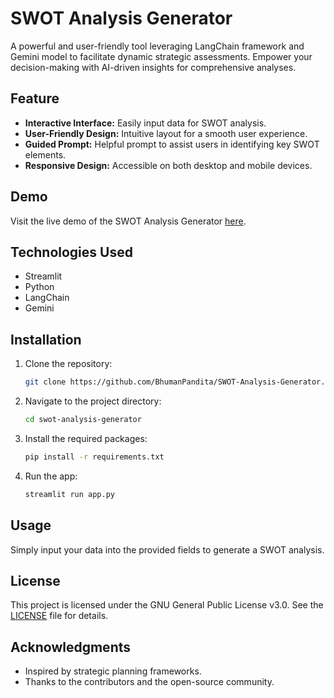 # SWOT Analysis Generator

A powerful and user-friendly tool leveraging LangChain framework and Gemini model to facilitate dynamic strategic assessments. Empower your decision-making with AI-driven insights for comprehensive analyses.

## Feature

- **Interactive Interface:** Easily input data for SWOT analysis.
- **User-Friendly Design:** Intuitive layout for a smooth user experience.
- **Guided Prompt:** Helpful prompt to assist users in identifying key SWOT elements.
- **Responsive Design:** Accessible on both desktop and mobile devices.

## Demo

Visit the live demo of the SWOT Analysis Generator [here](https://swot-analysis-generator-by-bhuman.streamlit.app/).

## Technologies Used

- Streamlit
- Python
- LangChain
- Gemini

## Installation

1. Clone the repository:
   ```bash
   git clone https://github.com/BhumanPandita/SWOT-Analysis-Generator.git
   
2. Navigate to the project directory:
   ```bash
   cd swot-analysis-generator
   
3. Install the required packages:
   ```bash
   pip install -r requirements.txt
4. Run the app:
   ```bash
   streamlit run app.py

## Usage

Simply input your data into the provided fields to generate a SWOT analysis.

## License

This project is licensed under the GNU General Public License v3.0. See the [LICENSE](LICENSE) file for details.

## Acknowledgments

* Inspired by strategic planning frameworks. 
* Thanks to the contributors and the open-source community.

